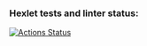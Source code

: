 ### Hexlet tests and linter status:
[![Actions Status](https://github.com/ViktorFAlex/frontend-project-11/workflows/hexlet-check/badge.svg)](https://github.com/ViktorFAlex/frontend-project-11/actions)